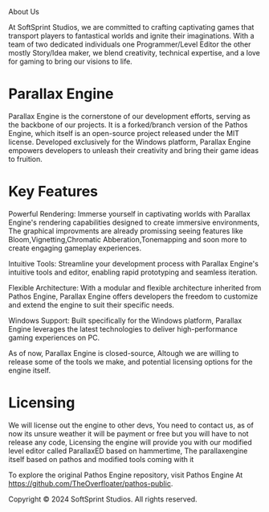 About Us

At SoftSprint Studios, we are committed to crafting captivating games that transport players to fantastical worlds and ignite their imaginations. With a team of two dedicated individuals one Programmer/Level Editor the other mostly Story/Idea maker, we blend creativity, technical expertise, and a love for gaming to bring our visions to life.

# Parallax Engine

Parallax Engine is the cornerstone of our development efforts, serving as the backbone of our projects. It is a forked/branch version of the Pathos Engine, which itself is an open-source project released under the MIT license. Developed exclusively for the Windows platform, Parallax Engine empowers developers to unleash their creativity and bring their game ideas to fruition.

# Key Features

Powerful Rendering: Immerse yourself in captivating worlds with Parallax Engine's rendering capabilities designed to create immersive environments, The graphical improvments are already promissing seeing features like Bloom,Vignetting,Chromatic Abberation,Tonemapping and soon more to create engaging gameplay experiences.

Intuitive Tools: Streamline your development process with Parallax Engine's intuitive tools and editor, enabling rapid prototyping and seamless iteration.

Flexible Architecture: With a modular and flexible architecture inherited from Pathos Engine, Parallax Engine offers developers the freedom to customize and extend the engine to suit their specific needs.

Windows Support: Built specifically for the Windows platform, Parallax Engine leverages the latest technologies to deliver high-performance gaming experiences on PC.

As of now, Parallax Engine is closed-source, Altough we are willing to release some of the tools we make, and potential licensing options for the engine itself.

# Licensing

We will license out the engine to other devs, You need to contact us, as of now its unsure weather it will be payment or free but you will have to not release any code, Licensing the engine will provide you with our modified level editor called ParallaxED based on hammertime, The parallaxengine itself based on pathos and modified tools coming with it

To explore the original Pathos Engine repository, visit Pathos Engine At https://github.com/TheOverfloater/pathos-public.

Copyright © 2024 SoftSprint Studios. All rights reserved.
